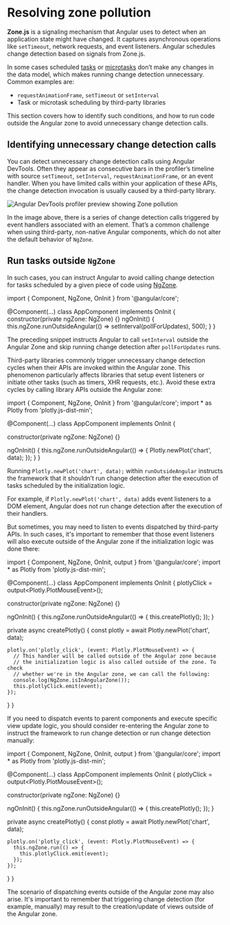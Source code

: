 # Resolving zone pollution

**Zone.js** is a signaling mechanism that Angular uses to detect when an application state might have changed. It captures asynchronous operations like `setTimeout`, network requests, and event listeners. Angular schedules change detection based on signals from Zone.js.

In some cases scheduled [tasks](https://developer.mozilla.org/docs/Web/API/HTML_DOM_API/Microtask_guide#tasks) or [microtasks](https://developer.mozilla.org/docs/Web/API/HTML_DOM_API/Microtask_guide#microtasks) don’t make any changes in the data model, which makes running change detection unnecessary. Common examples are:

* `requestAnimationFrame`, `setTimeout` or `setInterval`
* Task or microtask scheduling by third-party libraries

This section covers how to identify such conditions, and how to run code outside the Angular zone to avoid unnecessary change detection calls.

## Identifying unnecessary change detection calls

You can detect unnecessary change detection calls using Angular DevTools. Often they appear as consecutive bars in the profiler’s timeline with source `setTimeout`, `setInterval`, `requestAnimationFrame`, or an event handler. When you have limited calls within your application of these APIs, the change detection invocation is usually caused by a third-party library.

<img alt="Angular DevTools profiler preview showing Zone pollution" src="assets/images/best-practices/runtime-performance/zone-pollution.png">

In the image above, there is a series of change detection calls triggered by event handlers associated with an element. That’s a common challenge when using third-party, non-native Angular components, which do not alter the default behavior of `NgZone`.

## Run tasks outside `NgZone`

In such cases, you can instruct Angular to avoid calling change detection for tasks scheduled by a given piece of code using [NgZone](/api/core/NgZone).

<docs-code header="Run outside of the Zone" language='ts' linenums>
import { Component, NgZone, OnInit } from '@angular/core';

@Component(...)
class AppComponent implements OnInit {
  constructor(private ngZone: NgZone) {}
  ngOnInit() {
    this.ngZone.runOutsideAngular(() => setInterval(pollForUpdates), 500);
  }
}
</docs-code>

The preceding snippet instructs Angular to call `setInterval` outside the Angular Zone and skip running change detection after `pollForUpdates` runs.

Third-party libraries commonly trigger unnecessary change detection cycles when their APIs are invoked within the Angular zone. This phenomenon particularly affects libraries that setup event listeners or initiate other tasks (such as timers, XHR requests, etc.). Avoid these extra cycles by calling library APIs outside the Angular zone:

<docs-code header="Move the plot initialization outside of the Zone" language='ts' linenums>
import { Component, NgZone, OnInit } from '@angular/core';
import * as Plotly from 'plotly.js-dist-min';

@Component(...)
class AppComponent implements OnInit {

  constructor(private ngZone: NgZone) {}

  ngOnInit() {
    this.ngZone.runOutsideAngular(() => {
      Plotly.newPlot('chart', data);
    });
  }
}
</docs-code>

Running `Plotly.newPlot('chart', data);` within `runOutsideAngular` instructs the framework that it shouldn’t run change detection after the execution of tasks scheduled by the initialization logic.

For example, if `Plotly.newPlot('chart', data)` adds event listeners to a DOM element, Angular does not run change detection after the execution of their handlers.

But sometimes, you may need to listen to events dispatched by third-party APIs. In such cases, it's important to remember that those event listeners will also execute outside of the Angular zone if the initialization logic was done there:

<docs-code header="Check whether the handler is called outside of the Zone" language='ts' linenums>
import { Component, NgZone, OnInit, output } from '@angular/core';
import * as Plotly from 'plotly.js-dist-min';

@Component(...)
class AppComponent implements OnInit {
  plotlyClick = output<Plotly.PlotMouseEvent>();

  constructor(private ngZone: NgZone) {}

  ngOnInit() {
    this.ngZone.runOutsideAngular(() => {
      this.createPlotly();
    });
  }

  private async createPlotly() {
    const plotly = await Plotly.newPlot('chart', data);

    plotly.on('plotly_click', (event: Plotly.PlotMouseEvent) => {
      // This handler will be called outside of the Angular zone because
      // the initialization logic is also called outside of the zone. To check
      // whether we're in the Angular zone, we can call the following:
      console.log(NgZone.isInAngularZone());
      this.plotlyClick.emit(event);
    });
  }
}
</docs-code>

If you need to dispatch events to parent components and execute specific view update logic, you should consider re-entering the Angular zone to instruct the framework to run change detection or run change detection manually:

<docs-code header="Re-enter the Angular zone when dispatching event" language='ts' linenums>
import { Component, NgZone, OnInit, output } from '@angular/core';
import * as Plotly from 'plotly.js-dist-min';

@Component(...)
class AppComponent implements OnInit {
  plotlyClick = output<Plotly.PlotMouseEvent>();

  constructor(private ngZone: NgZone) {}

  ngOnInit() {
    this.ngZone.runOutsideAngular(() => {
      this.createPlotly();
    });
  }

  private async createPlotly() {
    const plotly = await Plotly.newPlot('chart', data);

    plotly.on('plotly_click', (event: Plotly.PlotMouseEvent) => {
      this.ngZone.run(() => {
        this.plotlyClick.emit(event);
      });
    });
  }
}
</docs-code>

The scenario of dispatching events outside of the Angular zone may also arise. It's important to remember that triggering change detection (for example, manually) may result to the creation/update of views outside of the Angular zone.